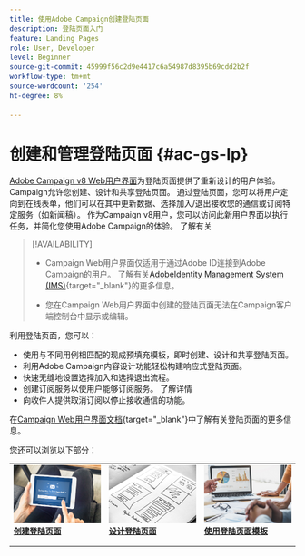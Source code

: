 ```yaml
---
title: 使用Adobe Campaign创建登陆页面
description: 登陆页面入门
feature: Landing Pages
role: User, Developer
level: Beginner
source-git-commit: 45999f56c2d9e4417c6a54987d8395b69cdd2b2f
workflow-type: tm+mt
source-wordcount: '254'
ht-degree: 8%

---
```


# 创建和管理登陆页面 {#ac-gs-lp}

[Adobe Campaign v8 Web用户界面](../start/campaign-ui.md#campaign-web-user-interface-ac-web-ui)为登陆页面提供了重新设计的用户体验。 Campaign允许您创建、设计和共享登陆页面。 通过登陆页面，您可以将用户定向到在线表单，他们可以在其中更新数据、选择加入/退出接收您的通信或订阅特定服务（如新闻稿）。 作为Campaign v8用户，您可以访问此新用户界面以执行任务，并简化您使用Adobe Campaign的体验。 了解有关


>[!AVAILABILITY]
>
>* Campaign Web用户界面仅适用于通过Adobe ID连接到Adobe Campaign的用户。 了解有关[AdobeIdentity Management System (IMS)](https://helpx.adobe.com/cn/enterprise/using/identity.html){target="_blank"}的更多信息。
>
>* 您在Campaign Web用户界面中创建的登陆页面无法在Campaign客户端控制台中显示或编辑。
>

利用登陆页面，您可以：

* 使用与不同用例相匹配的现成预填充模板，即时创建、设计和共享登陆页面。
* 利用Adobe Campaign内容设计功能轻松构建响应式登陆页面。
* 快速无缝地设置选择加入和选择退出流程。
* 创建订阅服务以使用户能够订阅服务。 了解详情
* 向收件人提供取消订阅以停止接收通信的功能。


在[Campaign Web用户界面文档](https://experienceleague.adobe.com/en/docs/campaign-web/v8/landing-pages/get-started-lp){target="_blank"}中了解有关登陆页面的更多信息。

您还可以浏览以下部分：

<table style="table-layout:fixed"><tr style="border: 0;">
<td>
<a href="https://experienceleague.adobe.com/en/docs/campaign-web/v8/landing-pages/create-lp">
<img alt="潜在客户" src="assets/do-not-localize/lp-subscription.jpeg">
</a>
<div><a href="https://experienceleague.adobe.com/en/docs/campaign-web/v8/landing-pages/create-lp"><strong>创建登陆页面</strong>
</div>
<p>
</td>
<td>
<a href="https://experienceleague.adobe.com/en/docs/campaign-web/v8/landing-pages/lp-content">
<img alt="验证" src="assets/do-not-localize//lp-design.jpg">
</a>
<div>
<a href="https://experienceleague.adobe.com/en/docs/campaign-web/v8/landing-pages/lp-content"><strong>设计登陆页面</strong></a>
</div>
<p>
</td>
<td>
<a href="https://experienceleague.adobe.com/en/docs/campaign-web/v8/landing-pages/lp-templates">
<img alt="验证" src="assets/do-not-localize/lp-reporting.jpg">
</a>
<div>
<a href="https://experienceleague.adobe.com/en/docs/campaign-web/v8/landing-pages/lp-templates"><strong>使用登陆页面模板</strong></a>
</div>
<p>
</td>
</tr></table>
